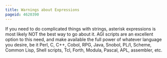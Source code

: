 ```yaml
---
title: Warnings about Expressions
pageid: 4620390
---
```


If you need to do complicated things with strings, asterisk expressions is most likely NOT the best way to go about it. AGI scripts are an excellent option to this need, and make available the full power of whatever language you desire, be it Perl, C, C++, Cobol, RPG, Java, Snobol, PL/I, Scheme, Common Lisp, Shell scripts, Tcl, Forth, Modula, Pascal, APL, assembler, etc.
